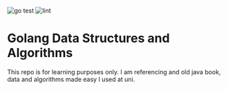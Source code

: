 ![go test](https://github.com/JonathanWamsley/golang-datastructures-and-algorithms/actions/workflows/go.yml/badge.svg)
![lint](https://github.com/JonathanWamsley/golang-datastructures-and-algorithms/actions/workflows/golangci-lint.yml/badge.svg)

# Golang Data Structures and Algorithms

This repo is for learning purposes only. I am referencing and old java book, data and algorithms made easy I used at uni.